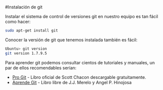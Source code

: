 #Instalación de git

Instalar el sistema de control de versiones git en nuestro equipo es tan fácil como hacer:
```sh
sudo apt-get install git
```
Conocer la versión de git que tenemos instalada también es fácil:
```sh
Ubuntu> git version
git version 1.7.9.5
```
Para aprender git podemos consultar cientos de tutoriales y manuales, un par de ellos recomendables serían:

* [Pro Git] - Libro oficial de Scott Chacon descargable gratuitamente.
* [Aprende Git] - Libro libre de J.J. Merelo y Angel P. Hinojosa


[Pro Git]:http://git-scm.com/book/es/
[Aprende Git]:https://github.com/oslugr/curso-git
